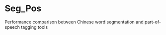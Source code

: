 # Seg_Pos
Performance comparison between Chinese word segmentation and part-of-speech tagging tools
